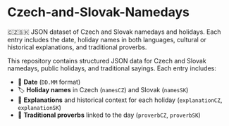 # Czech-and-Slovak-Namedays
🇨🇿🇸🇰 JSON dataset of Czech and Slovak namedays and holidays. Each entry includes the date, holiday names in both languages, cultural or historical explanations, and traditional proverbs.

This repository contains structured JSON data for Czech and Slovak namedays, public holidays, and traditional sayings. Each entry includes:
- 📅 **Date** (`DD.MM` format)
- 🏷️ **Holiday names** in Czech (`namesCZ`) and Slovak (`namesSK`)
- 🧾 **Explanations** and historical context for each holiday (`explanationCZ`, `explanationSK`)
- 💬 **Traditional proverbs** linked to the day (`proverbCZ`, `proverbSK`)

